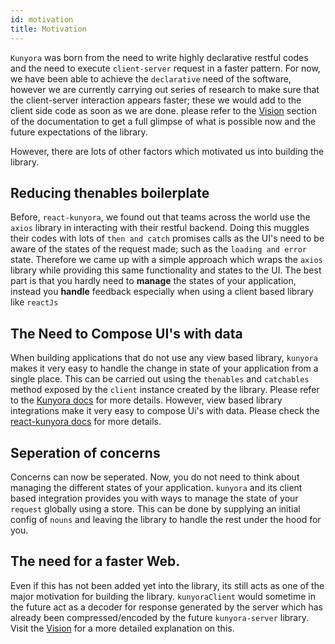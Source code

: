 ```yaml
---
id: motivation
title: Motivation
---
```


`Kunyora` was born from the need to write highly declarative restful codes and the need to execute `client-server` request in a faster pattern. For now, we have been able to achieve the `declarative` need of the software, however we are currently carrying out series of research to make sure that the client-server interaction appears faster; these we would add to the client side code as soon as we are done. please refer to the [Vision](vision.md) section of the documentation to get a full glimpse of what is possible now and the future expectations of the library.

However, there are lots of other factors which motivated us into building the library.

## Reducing thenables boilerplate

Before, `react-kunyora`, we found out that teams across the world use the `axios` library in interacting with their restful backend. Doing this muggles their codes with lots of `then and catch` promises calls as the UI's need to be aware of the states of the request made; such as the `loading and error` state. Therefore we came up with a simple approach which wraps the `axios` library while providing this same functionality and states to the UI. The best part is that you hardly need to **manage** the states of your application, instead you **handle** feedback especially when using a client based library like `reactJs`

## The Need to Compose UI's with data

When building applications that do not use any view based library, `kunyora` makes it very easy to handle the change in state of your application from a single place. This can be carried out using the `thenables` and `catchables` method exposed by the `client` instance created by the library. Please refer to the [Kunyora docs](kunyora_tutorial.md) for more details. However, view based library integrations make it very easy to compose Ui's with data. Please check the [react-kunyora docs](query_component.md) for more details.

## Seperation of concerns

Concerns can now be seperated. Now, you do not need to think about managing the different states of your application. `kunyora` and its client based integration provides you with ways to manage the state of your `request` globally using a store. This can be done by supplying an initial config of `nouns` and leaving the library to handle the rest under the hood for you.

## The need for a faster Web.

Even if this has not been added yet into the library, its still acts as one of the major motivation for building the library. `kunyoraClient` would sometime in the future act as a decoder for response generated by the server which has already been compressed/encoded by the future `kunyora-server` library. Visit the [Vision](vision.md) for a more detailed explanation on this.
